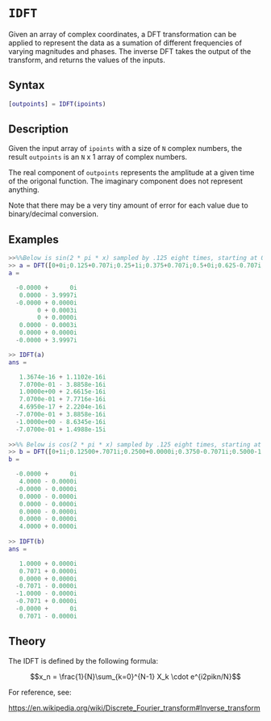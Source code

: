 # `IDFT`
Given an array of complex coordinates, a DFT transformation can be applied to represent the data as a sumation of different frequencies of varying magnitudes and phases. 
The inverse DFT takes the output of the transform, and returns the values of the inputs.


## Syntax
```matlab
[outpoints] = IDFT(ipoints)
```

## Description
Given the input array of `ipoints` with a size of `N` complex numbers, the result `outpoints` is an `N` x 1 array of complex numbers.

The real component of `outpoints` represents the amplitude at a given time of the origonal function. The imaginary component does not represent anything.

Note that there may be a very tiny amount of error for each value due to binary/decimal conversion.

## Examples
```matlab
>>%%Below is sin(2 * pi * x) sampled by .125 eight times, starting at 0 and ending at 0.875 . 
>> a = DFT([0+0i;0.125+0.707i;0.25+1i;0.375+0.707i;0.5+0i;0.625-0.707i;0.75-1i;0.875-0.707i])  
a =

  -0.0000 +      0i
   0.0000 - 3.9997i
  -0.0000 + 0.0000i
        0 + 0.0003i
        0 + 0.0000i
   0.0000 - 0.0003i
   0.0000 + 0.0000i
  -0.0000 + 3.9997i

>> IDFT(a)  	
ans =

   1.3674e-16 + 1.1102e-16i
   7.0700e-01 - 3.8858e-16i
   1.0000e+00 + 2.6615e-16i
   7.0700e-01 + 7.7716e-16i
   4.6950e-17 + 2.2204e-16i
  -7.0700e-01 + 3.8858e-16i
  -1.0000e+00 - 8.6345e-16i
  -7.0700e-01 + 1.4988e-15i
  
>>%% Below is cos(2 * pi * x) sampled by .125 eight times, starting at 0 and ending at 0.875 .
>> b = DFT([0+1i;0.12500+.7071i;0.2500+0.0000i;0.3750-0.7071i;0.5000-1.0000i;0.6250-0.7071i;0.7500-0.0000i;0.8750+0.7071i]) 
b = 

  -0.0000 +      0i
   4.0000 - 0.0000i
  -0.0000 - 0.0000i
   0.0000 - 0.0000i
   0.0000 - 0.0000i
   0.0000 - 0.0000i
   0.0000 - 0.0000i
   4.0000 + 0.0000i
   
>> IDFT(b)  	
ans =

   1.0000 + 0.0000i
   0.7071 + 0.0000i
   0.0000 + 0.0000i
  -0.7071 - 0.0000i
  -1.0000 - 0.0000i
  -0.7071 + 0.0000i
  -0.0000 +      0i
   0.7071 - 0.0000i

```
## Theory

The IDFT is defined by the following formula:
```math
x_n = \frac{1}{N}\sum_{k=0}^{N-1} X_k \cdot e^{i2pikn/N}
```


For reference, see:

https://en.wikipedia.org/wiki/Discrete_Fourier_transform#Inverse_transform


